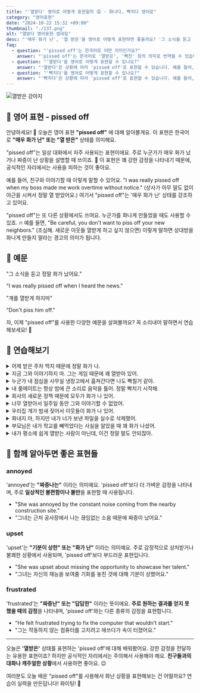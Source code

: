 ```yaml
---
title: "'열받다' 영어로 어떻게 표현할까 😡 - 화나다, 빡치다 영어로"
category: "영어표현"
date: "2024-10-22 15:32 +09:00"
thumbnail: "./137.png"
alt: "열받다 영어표현 썸네일"
desc: "'매우 화가 난', '열 받은'을 영어로 어떻게 표현하면 좋을까요? '그 소식을 듣고 정말 열받았어요.', '걔를 빡치게 하지마.' 등을 영어로 표현하는 법을 배워봅시다. 다양한 예문을 통해서 연습하고 본인의 표현으로 만들어 보세요."
faq:
  - question: "'pissed off'는 한국어로 어떤 의미인가요?"
    answer: "'pissed off'는 한국어로 '열받은', '빡친' 등의 의미로 번역될 수 있습니다. 주로 누군가가 불만이나 짜증을 느낄 때 사용합니다."
  - question: "'열받다'을 영어로 어떻게 표현할 수 있나요?"
    answer: "'열받다'은 상황에 따라 'pissed off'로 표현할 수 있습니다. 예를 들어, '그의 행동 때문에 열받았어'는 'I'm really pissed off about his behavior'로 말할 수 있습니다."
  - question: "'빡치다'을 영어로 어떻게 표현할 수 있나요?"
    answer: "'빡치다'은 상황에 따라 'pissed off'로 표현할 수 있습니다. 예를 들어, '교통 체증 때문에 빡쳐'는 'I'm so pissed off with the traffic'로 말할 수 있습니다."
---
```


![열받은 강아지](./137-1.jpg)

## 🌟 영어 표현 - pissed off

안녕하세요! 👋 오늘은 영어 표현 **"pissed off"** 에 대해 알아볼게요. 이 표현은 한국어로 **"매우 화가 난" 또는 "열 받은"** 상태를 의미해요.

"pissed off"는 일상 대화에서 자주 사용되는 표현이에요. 주로 누군가가 매우 화가 났거나 짜증이 난 상황을 설명할 때 쓰이죠. 🤬 이 표현은 꽤 강한 감정을 나타내기 때문에, 공식적인 자리에서는 사용을 피하는 것이 좋아요.

예를 들어, 친구와 이야기할 때 이렇게 말할 수 있어요. "I was really pissed off when my boss made me work overtime without notice." (상사가 아무 말도 없이 야근을 시켜서 정말 열 받았어요.) 여기서 "pissed off"는 '매우 화가 난' 상태를 강조하고 있어요.

"pissed off"는 또 다른 상황에서도 쓰여요. 누군가를 화나게 만들었을 때도 사용할 수 있죠. 🔥 예를 들면, "Be careful, you don't want to piss off your new neighbors." (조심해. 새로운 이웃들 열받게 하고 싶지 않으면) 이렇게 말하면 상대방을 화나게 만들지 말라는 경고의 의미가 됩니다.

## 📖 예문

"그 소식을 듣고 정말 화가 났어요."

"I was really pissed off when I heard the news."

"걔를 열받게 하지마"

"Don't piss him off."

자, 이제 "pissed off"를 사용한 다양한 예문을 살펴볼까요? 꼭 소리내어 말하면서 연습해보세요! 🚀

## 💬 연습해보기

<details>
<summary>어제 받은 주차 딱지 때문에 정말 화가 나.</summary>
<span>I'm so pissed off about that parking ticket I got yesterday.</span>
</details>

<details>
<summary>지금 그와 이야기하지 마. 그는 게임 때문에 꽤 열받아 있어.</summary>
<span>Don't talk to him right now. He's pretty pissed off about the game.</span>
</details>

<details>
<summary>누군가 내 점심을 사무실 냉장고에서 훔쳐간다면 나도 빡칠거 같아.</summary>
<span>I'd be pissed off too if someone stole my lunch from the office fridge.</span>
</details>

<details>
<summary>내 룸메이트는 항상 밤에 큰 소리로 음악을 틀어. 정말 빡치기 시작해.</summary>
<span>My roommate's always playing <a href="/blog/in-english/311.loud/">loud</a> music at night. It's really starting to piss me off.</span>
</details>

<details>
<summary>회사의 새로운 정책 때문에 모두가 화가 나 있어.</summary>
<span>The new policy at work has got everyone pissed off.</span>
</details>

<details>
<summary>너무 열받아서 일주일 동안 그와 이야기할 수 없었어.</summary>
<span>I was so pissed off, I couldn't even speak to him for a week.</span>
</details>

<details>
<summary>우리집 개가 밤새 짖어서 이웃들이 화가 나 있어.</summary>
<span>The neighbors are pissed off because our dog <a href="/blog/in-english/291.keep-ing/">keeps barking</a> all night.</span>
</details>

<details>
<summary>화내지 마, 하지만 내가 너가 보낸 파일을 실수로 삭제했어.</summary>
<span>Don't get pissed off, but I accidentally deleted that file you sent me.</span>
</details>

<details>
<summary>부모님은 내가 학교를 빼먹었다는 사실을 알았을 때 꽤 화가 나셨어.</summary>
<span>My parents were pretty pissed off when they found out I skipped school.</span>
</details>

<details>
<summary>내가 평소에 쉽게 열받는 사람이 아닌데, 이건 정말 말도 안되잖아.</summary>
<span>I'm not <a href="/blog/in-english/017.usually/">usually</a> one to get pissed off easily, but this is ridiculous.</span>
</details>

## 🤝 함께 알아두면 좋은 표현들

### annoyed

'annoyed'는 **"짜증나는"** 이라는 의미예요. 'pissed off'보다 더 가벼운 감정을 나타내며, 주로 **일상적인 불편함이나 불만**을 표현할 때 사용됩니다.

- "She was annoyed by the constant noise coming from the nearby construction site."
- "그녀는 근처 공사장에서 나는 끊임없는 소음 때문에 짜증이 났어요."

### upset

'upset'는 **"기분이 상한" 또는 "화가 난"** 이라는 의미예요. 주로 감정적으로 상처받거나 불쾌한 상황에서 사용되며, 'pissed off'보다 부드러운 표현입니다.

- "She was upset about missing the opportunity to showcase her talent."
- "그녀는 자신의 재능을 보여줄 기회를 놓친 것에 대해 기분이 상했어요."

### frustrated

'frustrated'는 **"짜증난" 또는 "답답한"** 이라는 뜻이에요. **주로 원하는 결과를 얻지 못했을 때의 감정**을 나타내며, 'pissed off'와는 다른 종류의 감정을 표현합니다.

- "He felt frustrated trying to fix the computer that wouldn't start."
- "그는 작동하지 않는 컴퓨터를 고치려고 애쓰다가 속이 터졌어요."

---

오늘은 **'열받은'** 상태를 표현하는 'pissed off'에 대해 배워봤어요. 강한 감정을 전달하는 유용한 표현이죠? 하지만 공식적인 자리에서는 주의해서 사용해야 해요. **친구들과의 대화나 캐주얼한 상황**에서 사용하면 좋아요. 😉

여러분도 오늘 배운 "pissed off"를 사용해서 화난 상황을 표현해보는 건 어떨까요? 연습이 실력을 만든답니다! 화이팅! 💪
